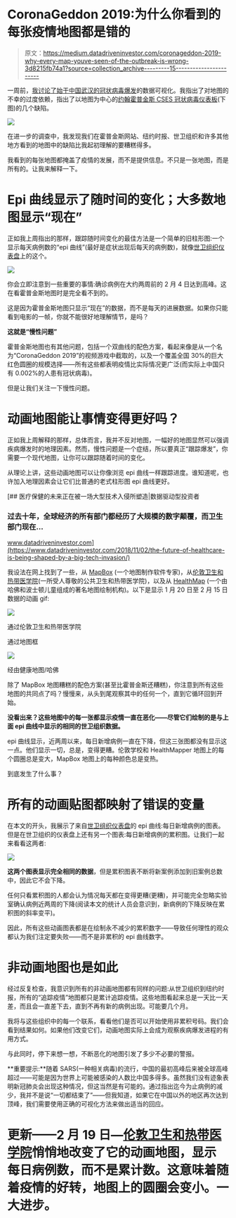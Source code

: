 # CoronaGeddon 2019:为什么你看到的每张疫情地图都是错的

> 原文：<https://medium.datadriveninvestor.com/coronageddon-2019-why-every-map-youve-seen-of-the-outbreak-is-wrong-3d8215fb74a1?source=collection_archive---------15----------------------->

一周前，[我讨论了始于中国武汉的冠状病毒爆发](https://www.futurehealth.live/blog/2020/2/10/coronavirus-dataviz-sucks)的数据可视化。我指出了对地图的不幸的过度依赖，指出了以地图为中心的[约翰霍普金斯 CSES 冠状病毒仪表板](https://gisanddata.maps.arcgis.com/apps/opsdashboard/index.html#/bda7594740fd40299423467b48e9ecf6)(下图)的几个缺陷。

![](img/b1fe5bf14a927101ffae47022dc82870.png)

在进一步的调查中，我发现我们在霍普金斯网站、纽约时报、世卫组织和许多其他地方看到的地图中的缺陷比我起初理解的要糟糕得多。

我看到的每张地图都掩盖了疫情的发展，而不是提供信息。不只是一张地图，而是所有的。让我来解释一下。

# Epi 曲线显示了随时间的变化；大多数地图显示“现在”

正如我上周指出的那样，跟踪随时间变化的最佳方法是一个简单的旧柱形图:一个显示每天病例数的“epi 曲线”(最好是症状出现后每天的病例数)，就像[世卫组织仪表盘](https://who.maps.arcgis.com/apps/opsdashboard/index.html#/c88e37cfc43b4ed3baf977d77e4a0667)上的这个。

![](img/b70bacd2fa19e528173aba99c6b01719.png)

你会立即注意到一些重要的事情:确诊病例在大约两周前的 2 月 4 日达到高峰。这在看霍普金斯地图时是完全看不到的。

这是因为霍普金斯地图只显示“现在”的数据，而不是每天的进展数据。如果你只能看到电影的一帧，你就不能很好地理解情节，是吗？

**这就是“慢性问题”**

霍普金斯地图也有其他问题，包括一个双曲线的配色方案，看起来像是从一个名为“CoronaGeddon 2019”的视频游戏中截取的，以及一个覆盖全国 30%的巨大红色圆圈的规模选择——所有这些都表明疫情比实际情况更广泛(而实际上中国只有 0.002%的人患有冠状病毒)。

但是让我们关注一下慢性问题。

# 动画地图能让事情变得更好吗？

正如我上周解释的那样，总体而言，我并不反对地图，一幅好的地图显然可以强调疾病爆发时的地理因素。然而，慢性问题是一个症结，所以要真正“跟踪爆发”，你需要一个现代地图，让你可以跟踪随着时间的变化。

从理论上讲，这些动画地图可以让你像浏览 epi 曲线一样跟踪进度。谁知道呢，也许加入地理因素会让它们比普通的老式柱形图 epi 曲线更好。

[](https://www.datadriveninvestor.com/2018/11/02/the-future-of-healthcare-is-being-shaped-by-a-big-tech-invasion/) [## 医疗保健的未来正在被一场大型技术入侵所塑造|数据驱动型投资者

### 过去十年，全球经济的所有部门都经历了大规模的数字颠覆，而卫生部门现在…

www.datadriveninvestor.com](https://www.datadriveninvestor.com/2018/11/02/the-future-of-healthcare-is-being-shaped-by-a-big-tech-invasion/) 

我设法在网上找到了一些，从 [MapBox](https://www.mapbox.cn/coronavirusmap/?%2F=blog&utm_campaign=blog%7Cmapbox-blog%7Ccoronavirus-map%7Cvisualizing-the-progression-of-the-2019-ncov-outbreak-66763eb59e79-20-02&utm_content=visualizing-the-progression-of-the-2019-ncov-outbreak-66763eb59e79&utm_source=mapbox-blog&utm_term=coronavirus-map#3.35/28.47/109.74) (一个地图制作软件专家)，从[伦敦卫生和热带医学院](https://vac-lshtm.shinyapps.io/ncov_tracker/)(一所受人尊敬的公共卫生和热带医学院)，以及从 [HealthMap](https://www.healthmap.org/ncov2019/) (一个由哈佛和波士顿儿童组成的著名地图绘制机构)。以下是显示 1 月 20 日至 2 月 15 日数据的动画 gif:

![](img/b87d73b201cd83ce8eea1fb7a3f2cf69.png)

通过伦敦卫生和热带医学院

通过地图框

![](img/5deda29838bf8658918e4e569099c672.png)

经由健康地图/哈佛

除了 MapBox 地图糟糕的配色方案(甚至比霍普金斯还糟糕)，你注意到所有这些地图的共同点了吗？慢慢来，从头到尾观察其中的任何一个，直到它循环回到开始。

**没看出来？这些地图中的每一张都显示疫情一直在恶化——尽管它们绘制的是与上面 epi 曲线中显示的相同的世卫组织数据。**

epi 曲线显示，近两周以来，每日新增病例一直在下降，但这三张图都没有显示这一点。他们显示一切，总是，变得更糟。伦敦学校和 HealthMapper 地图上的每个圆圈总是变大，MapBox 地图上的每种颜色总是变热。

到底发生了什么事？

# 所有的动画贴图都映射了错误的变量

在本文的开头，我展示了来自[世卫组织仪表盘](https://who.maps.arcgis.com/apps/opsdashboard/index.html#/c88e37cfc43b4ed3baf977d77e4a0667)的 epi 曲线:每日新增病例的图表。但是在世卫组织的仪表盘上还有另一个图表:每日新增病例的累积图。让我们一起来看看这两者:

![](img/3d563b4602932eb4c0f8055ccad05dcc.png)

**这两个图表显示完全相同的数据**，但是累积图表不断将新案例添加到旧案例总数中，因此它不会下降。

任何只看累积图的人都会认为情况每天都在变得更糟(更糟)，并可能完全忽略实验室确认病例近两周的下降(阅读本文的统计人员会意识到，新病例的下降反映在累积图的斜率变平)。

因此，所有这些动画图表都是在绘制永不减少的累积数字——导致任何理性的观众都认为我们注定要失败——而不是非累积的 epi 曲线数字。

# 非动画地图也是如此

经过反复检查，我意识到所有的非动画地图都有同样的问题:从世卫组织到纽约时报，所有的“追踪疫情”地图都只是累计追踪疫情。这些地图看起来总是一天比一天差，而且会一直差下去，直到不再有新的病例出现。可能要几个月。

我将与这些组织中的每一个联系，看看他们是否可以开始使用非累积号码。我们会看到结果如何。如果他们改变它们，动画地图实际上会成为观察疾病爆发进程的有用方式。

与此同时，停下来想一想，不断恶化的地图引发了多少不必要的警报。

**重要提示:**随着 SARS(一种相关病毒)的流行，中国的最初高峰后来被全球高峰超过——可能是因为世界上可能被感染的人数比中国多得多。虽然我们没有迹象表明新冠肺炎会出现这种情况，但这当然是有可能的。通过指出迄今为止病例的减少，我并不是说“一切都结束了”——但我知道，如果它在中国以外的地区再次达到顶峰，我们需要使用正确的可视化方法来做出适当的回应。

# 更新——2 月 19 日—[伦敦卫生和热带医学院](https://vac-lshtm.shinyapps.io/ncov_tracker/)悄悄地改变了它的动画地图，显示每日病例数，而不是累计数。这意味着随着疫情的好转，地图上的圆圈会变小。一大进步。